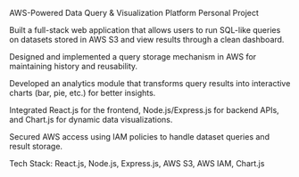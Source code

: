 AWS-Powered Data Query & Visualization Platform
Personal Project

Built a full-stack web application that allows users to run SQL-like queries on datasets stored in AWS S3 and view results through a clean dashboard.

Designed and implemented a query storage mechanism in AWS for maintaining history and reusability.

Developed an analytics module that transforms query results into interactive charts (bar, pie, etc.) for better insights.

Integrated React.js for the frontend, Node.js/Express.js for backend APIs, and Chart.js for dynamic data visualizations.

Secured AWS access using IAM policies to handle dataset queries and result storage.

Tech Stack: React.js, Node.js, Express.js, AWS S3, AWS IAM, Chart.js
